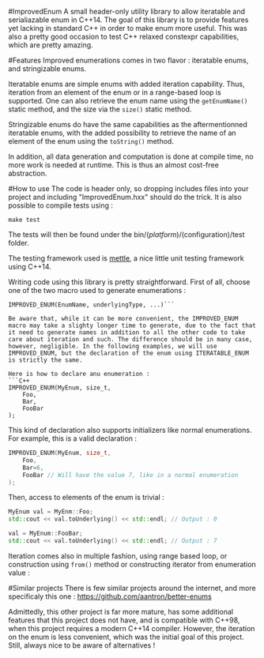 #ImprovedEnum
A small header-only utility library to allow iteratable and serialiazable enum in C++14. The goal of this library is to provide features yet lacking in standard C++ in order to make enum more useful. This was also a pretty good occasion to test C++ relaxed constexpr capabilities, which are pretty amazing.

#Features
Improved enumerations comes in two flavor : iteratable enums, and stringizable enums.

Iteratable enums are simple enums with added iteration capability. Thus, iteration from an element of the enum or in a range-based loop is supported. One can also retrieve the enum name using the ```getEnumName()``` static method, and the size via the ```size()``` static method.

Stringizable enums do have the same capabilities as the aftermentionned iteratable enums, with the added possibility to retrieve the name of an element of the enum using the ```toString()``` method.

In addition, all data generation and computation is done at compile time, no more work is needed at runtime. This is thus an almost cost-free abstraction.

#How to use
The code is header only, so dropping includes files into your project and including "ImprovedEnum.hxx" should do the trick. It is also possible to compile tests using :

```make test```

The tests will then be found under the bin/$(platform)/$(configuration)/test folder. 

The testing framework used is [mettle](https://github.com/jimporter/mettle), a nice little unit testing framework using C++14.

Writing code using this library is pretty straightforward. First of all, choose one of the two macro used to generate enumerations :
```ITERATABLE_ENUM(EnumName, underlyingType, ...)
IMPROVED_ENUM(EnumName, underlyingType, ...)```

Be aware that, while it can be more convenient, the IMPROVED_ENUM macro may take a slighty longer time to generate, due to the fact that it need to generate names in addition to all the other code to take care about iteration and such. The difference should be in many case, however, negligible. In the following examples, we will use IMPROVED_ENUM, but the declaration of the enum using ITERATABLE_ENUM is strictly the same.

Here is how to declare anu enumeration :
```C++
IMPROVED_ENUM(MyEnum, size_t,
	Foo,
	Bar,
	FooBar
);
```

This kind of declaration also supports initializers like normal enumerations. For example, this is a valid declaration :
```C++
IMPROVED_ENUM(MyEnum, size_t,
	Foo,
	Bar=6,
	FooBar // Will have the value 7, like in a normal enumeration
);
```

Then, access to elements of the enum is trivial :
```C++
MyEnum val = MyEnm::Foo;
std::cout << val.toUnderlying() << std::endl; // Output : 0

val = MyEnum::FooBar;
std::cout << val.toUnderlying() << std::endl; // Output : 7
```

Iteration comes also in multiple fashion, using range based loop, or construction using ```from()``` method or constructing iterator from enumeration value :

#Similar projects
There is few similar projects around the internet, and more specificaly this one :
https://github.com/aantron/better-enums

Admittedly, this other project is far more mature, has some additional features that this project does not have, and is compatible with C++98, when this project requires a modern C++14 compiler. However, the iteration on the enum is less convenient, which was the initial goal of this project. Still, always nice to be aware of alternatives !

